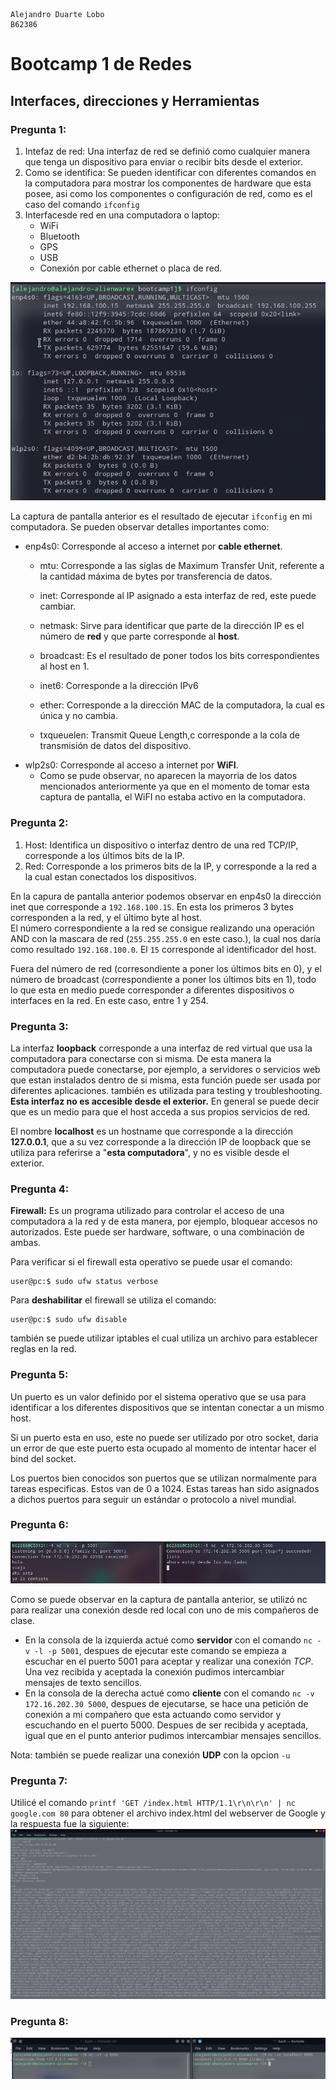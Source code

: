 ```
Alejandro Duarte Lobo
B62386
```
# Bootcamp 1 de Redes
## Interfaces, direcciones y Herramientas
### Pregunta 1:
1. Intefaz de red: Una interfaz de red se definió como cualquier manera que tenga un dispositivo para enviar o recibir bits desde el exterior.  
2. Como se identifica: Se pueden identificar con diferentes comandos en la computadora para mostrar los componentes de hardware que esta posee, asi como los componentes o configuración de red, como es el caso del comando `ifconfig`
3. Interfacesde red en una computadora o laptop:   
     * WiFi
     * Bluetooth
     * GPS
     * USB
     * Conexión por cable ethernet o placa de red.

![alt](./img/bootcamp1_ifconfig.png)

La captura de pantalla anterior es el resultado de  ejecutar `ifconfig` en mi computadora. Se pueden observar detalles importantes como:  
* enp4s0: Corresponde al acceso a internet por **cable ethernet**.
  * mtu: Corresponde a las siglas de Maximum Transfer Unit, referente a la cantidad máxima de bytes por transferencia de datos.
  * inet: Corresponde al IP asignado a esta interfaz de red, este puede cambiar.
  * netmask: Sirve para identificar que parte de la dirección IP es el número de **red** y que parte corresponde al **host**.
  * broadcast: Es el resultado de poner todos los bits correspondientes al host en 1.
  * inet6: Corresponde a la dirección IPv6
  * ether: Corresponde a la dirección MAC de la computadora, la cual es única y no cambia.

  * txqueuelen: Transmit Queue Length,c corresponde a la cola de transmisión de datos del dispositivo.
* wlp2s0: Corresponde al acceso a internet por **WiFI**.
  * Como se pude observar, no aparecen la mayorria de los datos mencionados anteriormente ya que en el momento de tomar esta captura de pantalla, el WiFI no estaba activo en la computadora.

### Pregunta 2:
1. Host: Identifica un dispositivo o interfaz  dentro de una red TCP/IP, corresponde a los últimos bits de la IP.
2. Red:  Corresponde a los primeros bits de la IP, y corresponde a la red a la cual estan conectados los dispositivos.

En la capura de pantalla anterior podemos observar en enp4s0 la dirección inet que corresponde a `192.168.100.15`. En esta los primeros 3 bytes corresponden a la red, y el último byte al host.  
El número correspondiente a la red se consigue realizando una operación AND con la mascara de red (`255.255.255.0` en este caso.), la cual nos daría  como resultado `192.168.100.0`. El `15` corresponde al identificador del host.

Fuera del número de red (corresondiente a poner los últimos bits en 0), y el número de broadcast (correspondiente a poner los últimos bits en 1), todo lo que esta en medio puede corresponder a diferentes dispositivos o interfaces en la red. En este caso, entre 1 y 254.

### Pregunta 3:
La interfaz **loopback** corresponde a una interfaz de red virtual que usa la computadora para conectarse con si misma. De esta manera la computadora puede conectarse, por ejemplo, a servidores o servicios web que estan instalados dentro de si misma, esta función puede ser usada por diferentes aplicaciones. también es utilizada para testing y troubleshooting. **Esta interfaz no es accesible desde el exterior.** En general se puede decir que es un medio para que el host acceda a sus propios servicios de red.  

El nombre **localhost** es un hostname que corresponde a la dirección **127.0.0.1**, que a su vez corresponde a la dirección IP de loopback que se utiliza para referirse a "**esta computadora**", y no es visible desde el exterior.

### Pregunta 4:
**Firewall:** Es un programa utilizado para controlar el acceso de una computadora a la red y de esta manera, por ejemplo, bloquear accesos no autorizados. Este puede ser hardware, software, o una combinación de ambas.  

Para verificar si el firewall esta operativo se puede usar el comando:  
```console
user@pc:$ sudo ufw status verbose

```
Para **deshabilitar** el firewall se utiliza el comando:  
```console
user@pc:$ sudo ufw disable

```
también se puede utilizar iptables el cual utiliza un archivo para establecer reglas en la red.

### Pregunta 5:
Un puerto es un valor definido por el sistema operativo que se usa para identificar a los diferentes dispositivos que se intentan conectar a un mismo host.

Si un puerto esta en uso, este no puede ser utilizado por otro socket, daria un error de que este puerto esta ocupado al momento de intentar hacer el bind del socket.

Los puertos bien conocidos son puertos que se utilizan normalmente para tareas especificas. Estos van de 0 a 1024. Estas tareas han sido asignados a dichos puertos para seguir un estándar o protocolo a nivel mundial.

### Pregunta 6:

![alt](./img/bootcamp1_NC.png)

Como se puede observar en la captura de pantalla anterior, se utilizó nc para realizar una conexión desde red local con uno de mis compañeros de clase.  
* En la consola de la izquierda actué como **servidor** con el comando `nc -v -l -p 5001`, despues de ejecutar este comando se empieza a escuchar en el puerto 5001 para aceptar y realizar una conexión *TCP*. Una vez recibida y aceptada la conexión pudimos intercambiar mensajes de texto sencillos.  
* En la consola de la derecha actué como **cliente** con el comando `nc -v 172.16.202.30 5000`, despues de ejecutarse, se hace una petición de conexión a mi compañero que esta actuando como servidor y escuchando en el puerto 5000. Despues de ser recibida y aceptada, igual que en el punto anterior pudimos intercambiar mensajes sencillos.  

Nota: también se puede realizar una conexión **UDP** con la opcion `-u`

### Pregunta 7:
Utilicé el comando `printf 'GET /index.html HTTP/1.1\r\n\r\n' | nc google.com 80` para obtener el archivo index.html del webserver de Google y la respuesta fue la siguiente:
![alt](./img/bootcamp1_NCindex.png)

### Pregunta 8:
![alt](./img/bootcamp1_NCz.png)
